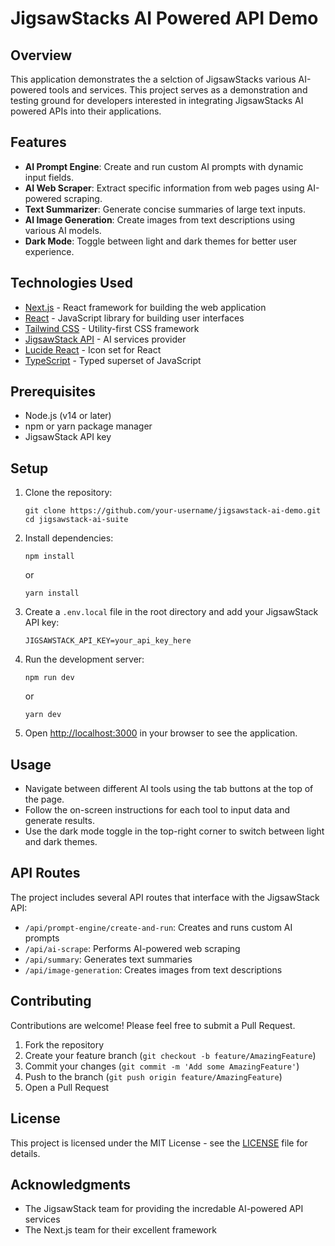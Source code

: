 # JigsawStacks AI Powered API Demo

## Overview

This application demonstrates the a selction of JigsawStacks various AI-powered tools and services. This project serves as a demonstration and testing ground for developers interested in integrating JigsawStacks AI powered APIs into their applications.

## Features

- **AI Prompt Engine**: Create and run custom AI prompts with dynamic input fields.
- **AI Web Scraper**: Extract specific information from web pages using AI-powered scraping.
- **Text Summarizer**: Generate concise summaries of large text inputs.
- **AI Image Generation**: Create images from text descriptions using various AI models.
- **Dark Mode**: Toggle between light and dark themes for better user experience.

## Technologies Used

- [Next.js](https://nextjs.org/) - React framework for building the web application
- [React](https://reactjs.org/) - JavaScript library for building user interfaces
- [Tailwind CSS](https://tailwindcss.com/) - Utility-first CSS framework
- [JigsawStack API](https://jigsawstack.com/) - AI services provider
- [Lucide React](https://lucide.dev/) - Icon set for React
- [TypeScript](https://www.typescriptlang.org/) - Typed superset of JavaScript

## Prerequisites

- Node.js (v14 or later)
- npm or yarn package manager
- JigsawStack API key

## Setup

1. Clone the repository:
   ```
   git clone https://github.com/your-username/jigsawstack-ai-demo.git
   cd jigsawstack-ai-suite
   ```

2. Install dependencies:
   ```
   npm install
   ```
   or
   ```
   yarn install
   ```

3. Create a `.env.local` file in the root directory and add your JigsawStack API key:
   ```
   JIGSAWSTACK_API_KEY=your_api_key_here
   ```

4. Run the development server:
   ```
   npm run dev
   ```
   or
   ```
   yarn dev
   ```

5. Open [http://localhost:3000](http://localhost:3000) in your browser to see the application.

## Usage

- Navigate between different AI tools using the tab buttons at the top of the page.
- Follow the on-screen instructions for each tool to input data and generate results.
- Use the dark mode toggle in the top-right corner to switch between light and dark themes.

## API Routes

The project includes several API routes that interface with the JigsawStack API:

- `/api/prompt-engine/create-and-run`: Creates and runs custom AI prompts
- `/api/ai-scrape`: Performs AI-powered web scraping
- `/api/summary`: Generates text summaries
- `/api/image-generation`: Creates images from text descriptions 

## Contributing

Contributions are welcome! Please feel free to submit a Pull Request.

1. Fork the repository
2. Create your feature branch (`git checkout -b feature/AmazingFeature`)
3. Commit your changes (`git commit -m 'Add some AmazingFeature'`)
4. Push to the branch (`git push origin feature/AmazingFeature`)
5. Open a Pull Request

## License

This project is licensed under the MIT License - see the [LICENSE](LICENSE) file for details.

## Acknowledgments

- The JigsawStack team for providing the incredable AI-powered API services
- The Next.js team for their excellent framework
